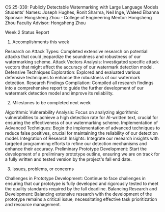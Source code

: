 CS 25-339: Publicly Detectable Watermarking with Large Language Models
Students' Names: Joseph Hughes, Ronit Sharma, Neil Inge, Waleed Elbanna
Sponsor: Hongsheng Zhou - College of Engineering
Mentor: Hongsheng Zhou
Faculty Advisor: Hongsheng Zhou

Week 2 Status Report

1) Accomplishments this week

Research on Attack Types: Completed extensive research on potential attacks that could jeopardize the soundness and robustness of our watermarking scheme.
Attack Vectors Analysis: Investigated specific attack vectors that might affect the accuracy of our watermark detection model.
Defensive Techniques Exploration: Explored and evaluated various defensive techniques to enhance the robustness of our watermark detection.
Research Findings Compilation: Compiled all research findings into a comprehensive report to guide the further development of our watermark detection model and improve its reliability.

2) Milestones to be completed next week

Algorithmic Vulnerability Analysis: Focus on analyzing algorithmic vulnerabilities to achieve a high detection rate for AI-written text, crucial for ensuring the effectiveness of our watermarking scheme.
Implementation of Advanced Techniques: Begin the implementation of advanced techniques to reduce false positives, crucial for maintaining the reliability of our detection model.
Integration of Research Insights: Integrate our research insights with targeted programming efforts to refine our detection mechanisms and enhance their accuracy.
Preliminary Prototype Development: Start the development of a preliminary prototype outline, ensuring we are on track for a fully written and tested version by the project's fall end date.

3) Issues, problems, or concerns

Challenges in Prototype Development: Continue to face challenges in ensuring that our prototype is fully developed and rigorously tested to meet the quality standards required by the fall deadline.
Balancing Research and Development: Balancing extensive research with the development of the prototype remains a critical issue, necessitating effective task prioritization and resource management.
